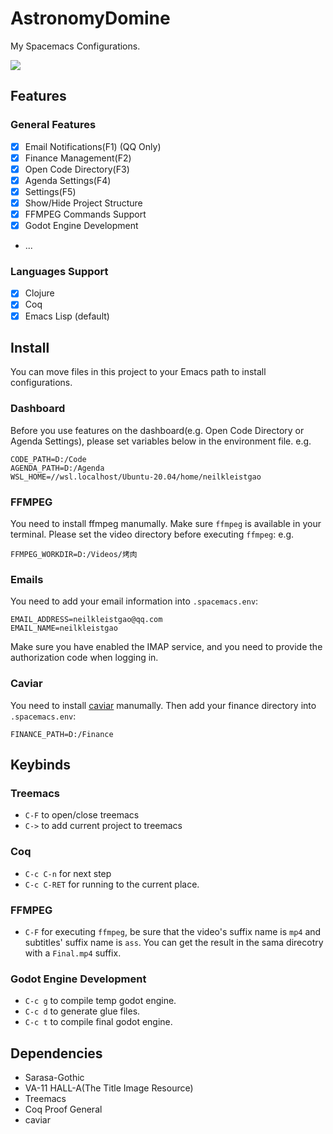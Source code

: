# AstronomyDomine
My Spacemacs Configurations.

![](https://s2.loli.net/2022/12/05/Sfw68l1qRWKyOG3.png)

## Features
### General Features
- [x] Email Notifications(F1) (QQ Only)
- [x] Finance Management(F2)
- [x] Open Code Directory(F3)
- [x] Agenda Settings(F4)
- [x] Settings(F5)
- [x] Show/Hide Project Structure
- [x] FFMPEG Commands Support
- [x] Godot Engine Development
- ...

### Languages Support
- [x] Clojure
- [x] Coq
- [x] Emacs Lisp (default)

## Install
You can move files in this project to your Emacs path to install configurations.

### Dashboard
Before you use features on the dashboard(e.g. Open Code Directory or Agenda Settings), please set variables below in the environment file.
e.g.
```
CODE_PATH=D:/Code
AGENDA_PATH=D:/Agenda
WSL_HOME=//wsl.localhost/Ubuntu-20.04/home/neilkleistgao
```

### FFMPEG
You need to install ffmpeg manumally. Make sure `ffmpeg` is available in your terminal. Please set the video directory before executing `ffmpeg`:
e.g.
```
FFMPEG_WORKDIR=D:/Videos/烤肉
```

### Emails
You need to add your email information into `.spacemacs.env`:
```
EMAIL_ADDRESS=neilkleistgao@qq.com
EMAIL_NAME=neilkleistgao
```

Make sure you have enabled the IMAP service, and you need to provide the authorization code when logging in.

### Caviar
You need to install [caviar](https://github.com/NeilKleistGao/caviar) manumally. Then add your finance directory into `.spacemacs.env`:
```
FINANCE_PATH=D:/Finance
```

## Keybinds
### Treemacs
- `C-F` to open/close treemacs
- `C->` to add current project to treemacs

### Coq
- `C-c C-n` for next step
- `C-c C-RET` for running to the current place.

### FFMPEG
- `C-F` for executing `ffmpeg`, be sure that the video's suffix name is `mp4` and subtitles' suffix name is `ass`. You can get the result in the sama direcotry with a `Final.mp4` suffix.

### Godot Engine Development
- `C-c g` to compile temp godot engine.
- `C-c d` to generate glue files.
- `C-c t` to compile final godot engine.

## Dependencies
- Sarasa-Gothic
- VA-11 HALL-A(The Title Image Resource)
- Treemacs
- Coq Proof General
- caviar
